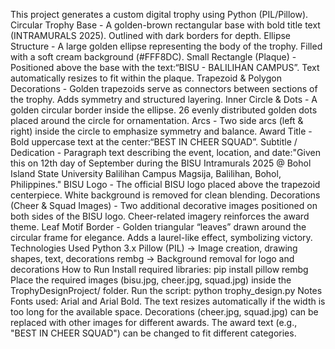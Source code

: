 This project generates a custom digital trophy using Python (PIL/Pillow). Circular Trophy Base - A golden-brown rectangular base with bold title text (INTRAMURALS 2025). Outlined with dark borders for depth.
Ellipse Structure - A large golden ellipse representing the body of the trophy. Filled with a soft cream background (#FFF8DC).
Small Rectangle (Plaque) - Positioned above the base with the text:“BISU - BALILIHAN CAMPUS”. Text automatically resizes to fit within the plaque.
Trapezoid & Polygon Decorations - Golden trapezoids serve as connectors between sections of the trophy. Adds symmetry and structured layering.
Inner Circle & Dots - A golden circular border inside the ellipse. 26 evenly distributed golden dots placed around the circle for ornamentation.
Arcs - Two side arcs (left & right) inside the circle to emphasize symmetry and balance.
Award Title - Bold uppercase text at the center:“BEST IN CHEER SQUAD”.
Subtitle / Dedication - Paragraph text describing the event, location, and date:"Given this on 12th day of September during the BISU Intramurals 2025 @ Bohol Island State University Balilihan Campus Magsija, Balilihan, Bohol, Philippines."
BISU Logo - The official BISU logo placed above the trapezoid centerpiece. White background is removed for clean blending.
Decorations (Cheer & Squad Images) - Two additional decorative images positioned on both sides of the BISU logo. Cheer-related imagery reinforces the award theme.
Leaf Motif Border - Golden triangular “leaves” drawn around the circular frame for elegance. Adds a laurel-like effect, symbolizing victory.
Technologies Used
Python 3.x
    Pillow (PIL) → Image creation, drawing shapes, text, decorations
    rembg → Background removal for logo and decorations
How to Run
  Install required libraries:
      pip install pillow rembg
      Place the required images (bisu.jpg, cheer.jpg, squad.jpg) inside the TrophyDesignProject/ folder.
  Run the script:
      python trophy_design.py
Notes
  Fonts used: Arial and Arial Bold.
  The text resizes automatically if the width is too long for the available space.
  Decorations (cheer.jpg, squad.jpg) can be replaced with other images for different awards.
  The award text (e.g., "BEST IN CHEER SQUAD") can be changed to fit different categories.
